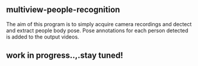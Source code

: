 ## multiview-people-recognition

The aim of this program is to  simply acquire camera recordings and dectect and  extract people body pose.
Pose annotations for each person detected is added to the output videos.

## work in progress..,.stay tuned!
